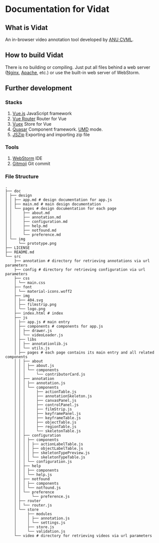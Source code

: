 # Documentation for Vidat

## What is Vidat

An in-browser video annotation tool developed by [ANU CVML](https://github.com/anucvml).

## How to build Vidat

There is no building or compiling. Just put all files behind a web server ([Nginx](http://nginx.org/), [Apache](http://httpd.apache.org/), etc.) or use the built-in web server of WebStorm.

## Further development

### Stacks

1. [Vue.js](https://vuejs.org/) JavaScript framework
2. [Vue Router](https://router.vuejs.org/) Router for Vue
3. [Vuex](https://vuex.vuejs.org/) Store for Vue
4. [Quasar](https://quasar.dev/) Component framework. [UMD](https://quasar.dev/start/umd) mode.
5. [JSZip](https://stuk.github.io/jszip/) Exporting and importing zip file

### Tools

1. [WebStorm](https://www.jetbrains.com/webstorm/) IDE
2. [Gitmoji](https://github.com/carloscuesta/gitmoji) Git commit

### File Structure

```
.
├── doc
│ ├── design
│ │ ├── app.md # design documentation for app.js
│ │ ├── main.md # main design documentation
│ │ └── pages # design documentation for each page
│ │     ├── about.md
│ │     ├── annotation.md
│ │     ├── configuration.md
│ │     ├── help.md
│ │     ├── notfound.md
│ │     └── preference.md
│ └── img
│     └── prototype.png
├── LICENSE
├── README.md
└── src
    ├── annotation # directory for retrieving annotations via url parameters
    ├── config # directory for retrieving configuration via url parameters    
    ├── css
    │ └── main.css
    ├── font
    │ └── material-icons.woff2
    ├── img
    │ ├── 404.svg
    │ ├── filmstrip.png
    │ └── logo.png
    ├── index.html # index
    ├── js
    │ ├── app.js # main entry
    │ ├── components # components for app.js
    │ │ ├── drawer.js
    │ │ └── videoLoader.js
    │ ├── libs
    │ │ ├── annotationlib.js
    │ │ └── utils.js
    │ ├── pages # each page contains its main entry and all related components
    │ │ ├── about
    │ │ │ ├── about.js
    │ │ │ └── components
    │ │ │     └── contributorCard.js
    │ │ ├── annotation
    │ │ │ ├── annotation.js
    │ │ │ └── components
    │ │ │     ├── actionTable.js
    │ │ │     ├── annotationSkeleton.js
    │ │ │     ├── canvasPanel.js
    │ │ │     ├── controlPanel.js
    │ │ │     ├── filmStrip.js
    │ │ │     ├── keyframePanel.js
    │ │ │     ├── keyframeTable.js
    │ │ │     ├── objectTable.js
    │ │ │     ├── regionTable.js
    │ │ │     └── skeletonTable.js
    │ │ ├── configuration
    │ │ │ ├── components
    │ │ │ │ ├── actionLabelTable.js
    │ │ │ │ ├── objectLabelTable.js
    │ │ │ │ ├── skeletonTypePreview.js
    │ │ │ │ └── skeletonTypeTable.js
    │ │ │ └── configuration.js
    │ │ ├── help
    │ │ │ ├── components
    │ │ │ └── help.js
    │ │ ├── notfound
    │ │ │ ├── components
    │ │ │ └── notfound.js
    │ │ └── preference
    │ │     └── preference.js
    │ ├── router
    │ │ └── router.js
    │ └── store
    │     ├── modules
    │     │ ├── annotation.js
    │     │ └── settings.js
    │     ├── store.js
    │     └── validation.js
    └── video # directory for retrieving videos via url parameters 
```
